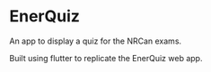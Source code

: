# EnerQuiz

An app to  display a quiz for the NRCan exams.

Built using flutter to replicate the EnerQuiz web app.